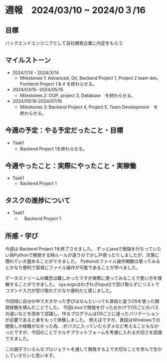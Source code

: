 # 週報　2024/03/10 ~ 2024/0３/16
## 目標   
バックエンドエンジニアとして自社開発企業に内定をもらう

## マイルストーン
- 2024/1/14 - 2024/3/14
  - Milestones 1: Advanced, Git, Backend Project 1, Project 2 team dev, Frontend Project 1 & 4 を終わらせる。
- 2024/03/15 -2024/05/15
  - Milestones 2: OOP, project 3, Database　を終わらせる。
- 2024/05/16-2024/07/16
  - Milestones 3: Backend Project 4, Project 5, Team Development　を終わらせる。
   
## 今週の予定：やる予定だったこと・目標
  - Task1
    - Backend Project 1を終わらせる。

## 今週やったこと：実際にやったこと・実稼働
- Task1
  - Backend Project 1

## タスクの進捗について
- Task1
  - 　Backend Project 1

## 所感・学び

今週は Backend Project 1を終了させました。
ずっとjavaで勉強を行なっていたい為Pythonで開発する時ルールが違うので少し戸惑ったりしましたが、次第に慣れていき進めることができました。
Pythonのファイル操作関数は使ってみるとかなり便利で容易にファイル操作が可能であることが学べました。

データストリームの概念は難しかったですが実際に使ってみることで使い方を理解することができました。
sys.argvはわざわざinput()で受け取らずにリストでコマンド入力が受け取れてかなり便利だと感じました。

今回特に自分の中で大きかった学びはなんといっても普段と違うOSを使った開発経験を積んだことでした。
今回Linuxで開発を行ったおかげでOSごとのパスの違いなどを改めて認識し、作るプログラムはOSごとに違ったバリデーションが必要であると身をもって体験しました。
例えばですが、普段はWindowsでの開発しか経験がなかった為、:がパスに入っていたらダメなど考えることもなかったですが、今回のことでマルチプラットフォームを考慮に入れる大切さを認識できました。

この調子でいろんなプロジェクトを通して開発する上で大切なことを学んで生かしていきたいと思います。
